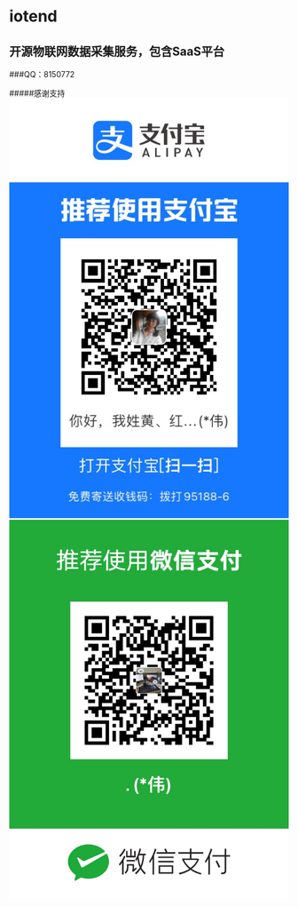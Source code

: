 # iotend
## 开源物联网数据采集服务，包含SaaS平台
###QQ：8150772


#####感谢支持
![Image text](https://github.com/huanggreat/iotend/blob/master/doc/images/支付宝收款.jpg)
![Image text](https://github.com/huanggreat/iotend/blob/master/doc/images/微信收款.jpg)